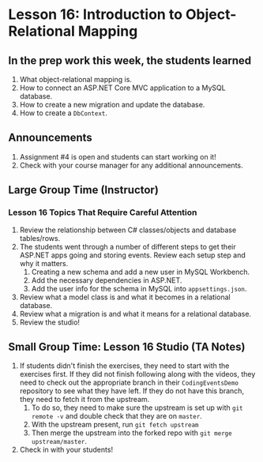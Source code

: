# Lesson 16: Introduction to Object-Relational Mapping

## In the prep work this week, the students learned

1. What object-relational mapping is.
1. How to connect an ASP.NET Core MVC application to a MySQL database.
1. How to create a new migration and update the database.
1. How to create a ``DbContext``.

## Announcements

1. Assignment #4 is open and students can start working on it!
1. Check with your course manager for any additional announcements.

## Large Group Time (Instructor)

### Lesson 16 Topics That Require Careful Attention

1. Review the relationship between C# classes/objects and database tables/rows.
1. The students went through a number of different steps to get their ASP.NET apps going and storing events. Review each setup step and why it matters.
   1. Creating a new schema and add a new user in MySQL Workbench.
   1. Add the necessary dependencies in ASP.NET.
   1. Add the user info for the schema in MySQL into ``appsettings.json``.
1. Review what a model class is and what it becomes in a relational database.
1. Review what a migration is and what it means for a relational database.
1. Review the studio!

## Small Group Time: Lesson 16 Studio (TA Notes)

1. If students didn't finish the exercises, they need to start with the exercises first. If they did not finish following along with the videos, they need to check out the appropriate branch in their ``CodingEventsDemo`` repository to see what they have left. If they do not have this branch, they need to fetch it from the upstream.
   1. To do so, they need to make sure the upstream is set up with ``git remote -v`` and double check that they are on ``master``.
   1. With the upstream present, run ``git fetch upstream``
   1. Then merge the upstream into the forked repo with ``git merge upstream/master``.
1. Check in with your students!
